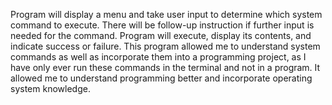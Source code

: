 Program will display a menu and take user input to determine which system command to execute. 
There will be follow-up instruction if further input is needed for the command. 
Program will execute, display its contents, and indicate success or failure.
This program allowed me to understand system commands as well as incorporate them into a programming project, as I have only ever run these commands in the terminal and not in a program. It allowed me to understand programming better and incorporate operating system knowledge.